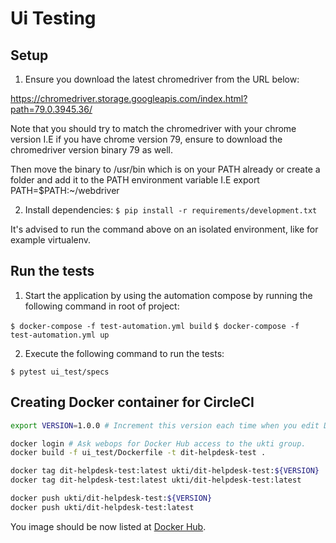 # Ui Testing

## Setup

1. Ensure you download the latest chromedriver from the URL below:

https://chromedriver.storage.googleapis.com/index.html?path=79.0.3945.36/

Note that you should try to match the chromedriver with your chrome version I.E if you have chrome version 79, ensure to download the chromedriver version binary 79 as well.

Then move the binary to /usr/bin which is on your PATH already or create a folder and add it to the PATH environment variable I.E export PATH=$PATH:~/webdriver

2. Install dependencies: `$ pip install -r requirements/development.txt`

It's advised to run the command above on an isolated environment, like for example virtualenv.

## Run the tests

1. Start the application by using the automation compose by running the following command
   in root of project:

`$ docker-compose -f test-automation.yml build`
`$ docker-compose -f test-automation.yml up`

2. Execute the following command to run the tests:

`$ pytest ui_test/specs`

## Creating Docker container for CircleCI

```bash
export VERSION=1.0.0 # Increment this version each time when you edit Dockerfile.

docker login # Ask webops for Docker Hub access to the ukti group.
docker build -f ui_test/Dockerfile -t dit-helpdesk-test .

docker tag dit-helpdesk-test:latest ukti/dit-helpdesk-test:${VERSION}
docker tag dit-helpdesk-test:latest ukti/dit-helpdesk-test:latest

docker push ukti/dit-helpdesk-test:${VERSION}
docker push ukti/dit-helpdesk-test:latest
```

You image should be now listed at [Docker Hub](https://cloud.docker.com/u/ukti/repository/docker/ukti/dit-helpdesk-test/tags).
